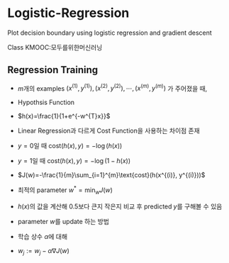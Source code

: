 # Logistic-Regression
Plot decision boundary using logistic regression and gradient descent

Class KMOOC:모두를위한머신러닝

## Regression Training

- $m$개의 examples ${(x^{(1)}, y^{(1)}), (x^{(2)}, y^{(2)}), \cdots, (x^{(m)}, y^{(m)})}$ 가 주어졌을 때,
- Hypothsis Function
- $h(x)=\frac{1}{1+e^{-w^{T}x}}$


- Linear Regression과 다르게 Cost Function을 사용하는 차이점 존재
- $y=0$일 때 $\text{cost}(h(x), y)=-\log (h(x))$
- $y=1$일 때 $\text{cost}(h(x), y)=-\log (1-h(x))$


- $J(w)=-\frac{1}{m}\sum_{i=1}^{m}\text{cost}(h(x^{(i)}, y^{(i)}))$
- 최적의 parameter $w^{*}=\min_{w}J(w)$
- $h(x)$의 값을 계산해 $0.5$보다 큰지 작은지 비교 후 $\text{predicted}\;y$를 구해볼 수 있음


- parameter $w$를 update 하는 방법
- 학습 상수 $\alpha$에 대해
- $w_{j}:=w_{j}-\alpha \nabla J(w)$
